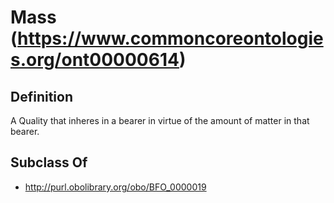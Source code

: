 # Mass (https://www.commoncoreontologies.org/ont00000614)

## Definition
A Quality that inheres in a bearer in virtue of the amount of matter in that bearer.

## Subclass Of
- http://purl.obolibrary.org/obo/BFO_0000019

